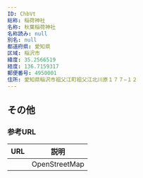 ```yaml
---
ID: ChbVt
総称: 稲荷神社
名称: 秋葉稲荷神社
名称読み: null
別名: null
都道府県: 愛知県
区域: 稲沢市
緯度: 35.2566519
経度: 136.7159317
郵便番号: 4950001
住所: 愛知県稲沢市祖父江町祖父江北川原１７７−１２
---
```


## その他

### 参考URL

| URL | 説明          |
| --- | ------------- |
|     | OpenStreetMap |
